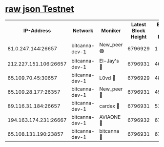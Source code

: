 [raw json Testnet](https://rpc-check.bcat.stavr.tech/bcat/rpc-bcat-result.json)
=


<table><tr><th>IP-Address</th><th>Network</th><th>Moniker</th><th>Latest Block Height</th><th>Earliest Block Height</th><th>Catching Up</th><th>Tx Index</th><th>Voting Power</th><th>Scan Time</th></tr><tr><td>81.0.247.144:26657</td><td>bitcanna-dev-1</td><td>New_peer 🟢</td><td>6796929</td><td>1</td><td>False</td><td>on</td><td>0</td><td>2024-03-09T07:55:14.249376483UTC</td></tr><tr><td>212.227.151.106:26657</td><td>bitcanna-dev-1</td><td>El-Jay's 🔴</td><td>6796931</td><td>4670391</td><td>False</td><td>on</td><td>2218364</td><td>2024-03-09T07:55:20.909644550UTC</td></tr><tr><td>65.109.70.45:30657</td><td>bitcanna-dev-1</td><td>L0vd 🔴</td><td>6796929</td><td>4828155</td><td>False</td><td>on</td><td>308120</td><td>2024-03-09T07:55:14.559345498UTC</td></tr><tr><td>65.109.28.177:26357</td><td>bitcanna-dev-1</td><td>New_peer 🔴</td><td>6796931</td><td>4952911</td><td>False</td><td>on</td><td>2237167</td><td>2024-03-09T07:55:21.550140173UTC</td></tr><tr><td>89.116.31.184:26657</td><td>bitcanna-dev-1</td><td>cardex 🔴</td><td>6796931</td><td>5185001</td><td>False</td><td>on</td><td>1</td><td>2024-03-09T07:55:21.226501429UTC</td></tr><tr><td>194.163.174.231:26667</td><td>bitcanna-dev-1</td><td>AVIAONE 🔴</td><td>6796932</td><td>6791301</td><td>False</td><td>on</td><td>1949865</td><td>2024-03-09T07:55:30.311377305UTC</td></tr><tr><td>65.108.131.190:23857</td><td>bitcanna-dev-1</td><td>bitcanna 🔴</td><td>6796931</td><td>6792931</td><td>False</td><td>off</td><td>378646</td><td>2024-03-09T07:55:21.862791641UTC</td></tr></table>